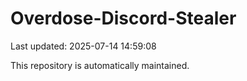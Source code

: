 # Overdose-Discord-Stealer

Last updated: 2025-07-14 14:59:08

This repository is automatically maintained.
